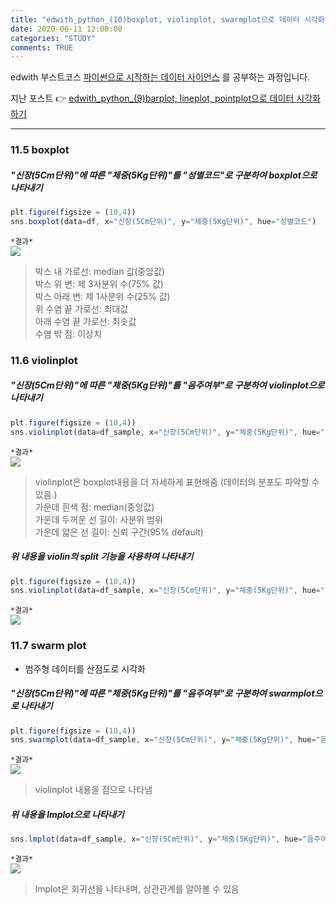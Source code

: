 ```yaml
---
title: "edwith_python_(10)boxplot, violinplot, swarmplot으로 데이터 시각화하기"
date: 2020-06-11 12:00:00
categories: "STUDY"
comments: TRUE
---
```


edwith 부스트코스 [파이썬으로 시작하는 데이터 사이언스](https://www.edwith.org/boostcourse-ds-510/joinLectures/28137) 를 공부하는 과정입니다.    
  
지난 포스트 :point_right: [edwith_python_(9)barplot, lineplot, pointplot으로 데이터 시각화하기](https://masunii.github.io/study/edwith_%EA%B1%B4%EA%B0%95%EB%8D%B0%EC%9D%B4%ED%84%B0(4)/)  

--------------------------------------------------------

### 11.5 boxplot  

##### "신장(5Cm단위)"에 따른 "체중(5Kg단위)"를 "성별코드"로 구분하여 boxplot으로 나타내기
```javascript
plt.figure(figsize = (10,4))
sns.boxplot(data=df, x="신장(5Cm단위)", y="체중(5Kg단위)", hue="성별코드")
```

`*결과*`  
<img src = "https://user-images.githubusercontent.com/50826051/84360872-c0579280-ac05-11ea-8d7d-5cce094ea3d7.png">  


> 박스 내 가로선: median 값(중앙값)  
박스 위 변: 제 3사분위 수(75% 값)  
박스 아래 변: 제 1사분위 수(25% 값)  
위 수염 끝 가로선: 최대값  
아래 수염 끝 가로선: 최솟값  
수염 밖 점: 이상치  

### 11.6 violinplot
##### "신장(5Cm단위)"에 따른 "체중(5Kg단위)"를 "음주여부"로 구분하여 violinplot으로 나타내기
```javascript
plt.figure(figsize = (10,4))
sns.violinplot(data=df_sample, x="신장(5Cm단위)", y="체중(5Kg단위)", hue="성별코드")
```
`*결과*`  
<img src = "https://user-images.githubusercontent.com/50826051/84360956-e54c0580-ac05-11ea-9e50-6ea55b82e157.png">  

> violinplot은 boxplot내용을 더 자세하게 표현해줌 (데이터의 분포도 파악할 수 있음.)  
가운데 흰색 점: median(중앙값)  
가운데 두꺼운 선 길이: 사분위 범위  
가운데 얇은 선 길이: 신뢰 구간(95% default)  

##### 위 내용을 violin의 split 기능을 사용하여 나타내기
```javascript
plt.figure(figsize = (10,4))
sns.violinplot(data=df_sample, x="신장(5Cm단위)", y="체중(5Kg단위)", hue="성별코드", split=True)
```

`*결과*`  
<img src = "https://user-images.githubusercontent.com/50826051/84361115-217f6600-ac06-11ea-9001-05cd58299b63.png">  

### 11.7 swarm plot  
* 범주형 데이터를 산점도로 시각화   

##### "신장(5Cm단위)"에 따른 "체중(5Kg단위)"를 "음주여부"로 구분하여 swarmplot으로 나타내기  
```javascript
plt.figure(figsize = (10,4))
sns.swarmplot(data=df_sample, x="신장(5Cm단위)", y="체중(5Kg단위)", hue="음주여부")
```  

`*결과*`  
<img src = "https://user-images.githubusercontent.com/50826051/84361216-4a9ff680-ac06-11ea-9179-de7ac840638d.png">  
> violinplot 내용을 점으로 나타냄  

##### 위 내용을 lmplot으로 나타내기
```javascript
sns.lmplot(data=df_sample, x="신장(5Cm단위)", y="체중(5Kg단위)", hue="음주여부", col="음주여부")
```

`*결과*`  
<img src = "https://user-images.githubusercontent.com/50826051/84361320-702d0000-ac06-11ea-8592-231e36304c0e.png">

> lmplot은 회귀선을 나타내며, 상관관계를 알아볼 수 있음



